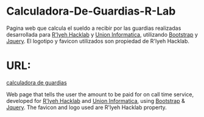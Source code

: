 # Calculadora-De-Guardias-R-Lab
Pagina web que calcula el sueldo a recibir por las guardias realizadas desarrollada para [R'lyeh Hacklab](https://rlab.be/) y [Union Informatica](https://unioninformatica.org/institucional/), utilizando [Bootstrap](https://getbootstrap.com/) y [Jquery](https://jquery.com/). El logotipo y favicon utilizados son propiedad de R'lyeh Hacklab.

# URL:
 [calculadora de guardias](https://calcguardias.rlab.be/)

Web page that tells the user the amount to be paid for on call time service, developed for [R'lyeh Hacklab](https://rlab.be/) and [Union Informatica](https://unioninformatica.org/), using [Bootstrap](https://getbootstrap.com/) & [Jquery](https://jquery.com/). The favicon and logo used are R'lyeh Hacklab property.
